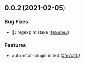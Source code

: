 ## 0.0.2 (2021-02-05)


### Bug Fixes

* **:bug::** regexp mistake ([fe99be3](https://github.com/SmileSmith/rollup-plugin-install/commit/fe99be33df824c4a915d74c017354eb503e9057a))


### Features

* autoinstall-plugin inited ([4fe7c20](https://github.com/SmileSmith/rollup-plugin-install/commit/4fe7c20581e56cf9d0058664bd3dd21d26fddb26))



